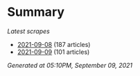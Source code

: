 # Summary
*Latest scrapes*
* [2021-09-08](https://github.com/nuuuwan/news_lk/blob/data/news_lk.2021-09-08.json) (187 articles)
* [2021-09-09](https://github.com/nuuuwan/news_lk/blob/data/news_lk.2021-09-09.json) (101 articles)

*Generated at 05:10PM, September 09, 2021*